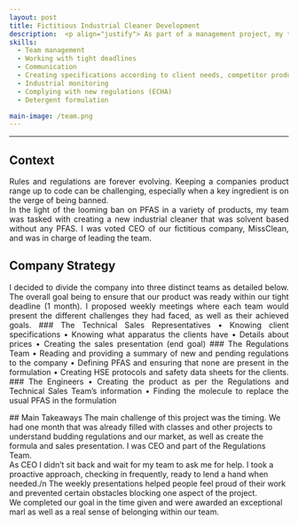 ```yaml
---
layout: post
title: Fictitious Industrial Cleaner Development
description:  <p align="justify"> As part of a management project, my team was tasked with developing a fictitious PFAS-free industrial cleaner with a solvent. We were competing with other groups that offered a product containing PFAS and another without PFAS or solvent.</p>
skills: 
  - Team management
  - Working with tight deadlines
  - Communication
  - Creating specifications according to client needs, competitor products and new regulations
  - Industrial monitoring
  - Complying with new regulations (ECHA)
  - Detergent formulation

main-image: /team.png
---
```


---
## Context
<p align="justify">Rules and regulations are forever evolving. Keeping a companies product range up to code can be challenging, especially when a key ingredient is on the verge of being banned.<br/>
In the light of the looming ban on PFAS in a variety of products, my team was tasked with creating a new industrial cleaner that was solvent based without any PFAS. I was voted CEO of our fictitious company, MissClean, and was in charge of leading the team.</p>

## Company Strategy
<p align="justify">I decided to divide the company into three distinct teams as detailed below. The overall goal being to ensure that our product was ready within our tight deadline (1 month). I proposed weekly meetings where each team would present the different challenges they had faced, as well as their achieved goals.
### The Technical Sales Representatives
•	Knowing client specifications
•	Knowing what apparatus the clients have
•	Details about prices 
•	Creating the sales presentation (end goal)
### The Regulations Team
•	Reading and providing a summary of new and pending regulations to the company
•	Defining PFAS and ensuring that none are present in the formulation
•	Creating HSE protocols and safety data sheets for the clients.
### The Engineers
•	Creating the product as per the Regulations and Technical Sales Team’s information
•	Finding the molecule to replace the usual PFAS in the formulation</p>
## Main Takeaways
The main challenge of this project was the timing. We had one month that was already filled with classes and other projects to understand budding regulations and our market, as well as create the formula and sales presentation. I was CEO and part of the Regulations Team.<br/>
As CEO I didn’t sit back and wait for my team to ask me for help. I took a proactive approach, checking in frequently, ready to lend a hand when needed./n
The weekly presentations helped people feel proud of their work and prevented certain obstacles blocking one aspect of the project.<br/>
We completed our goal in the time given and were awarded an exceptional marl as well as a real sense of belonging within our team.
